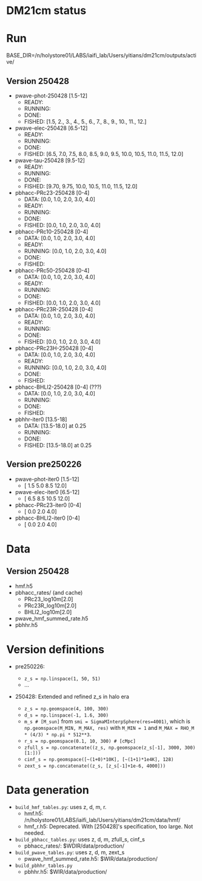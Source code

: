 # DM21cm status

# Run
BASE_DIR=/n/holystore01/LABS/iaifi_lab/Users/yitians/dm21cm/outputs/active/

## Version 250428
- pwave-phot-250428 [1.5-12]
    - READY:
    - RUNNING:
    - DONE:
    - FISHED: [1.5, 2., 3., 4., 5., 6., 7., 8., 9., 10., 11., 12.]
- pwave-elec-250428 [6.5-12]
    - READY:
    - RUNNING:
    - DONE:
    - FISHED: [6.5, 7.0, 7.5, 8.0, 8.5, 9.0, 9.5, 10.0, 10.5, 11.0, 11.5, 12.0]
- pwave-tau-250428 [9.5-12]
    - READY:
    - RUNNING:
    - DONE:
    - FISHED: [9.70, 9.75, 10.0, 10.5, 11.0, 11.5, 12.0]
- pbhacc-PRc23-250428 [0-4]
    - DATA: [0.0, 1.0, 2.0, 3.0, 4.0]
    - READY:
    - RUNNING:
    - DONE:
    - FISHED: [0.0, 1.0, 2.0, 3.0, 4.0]
- pbhacc-PRc10-250428 [0-4]
    - DATA: [0.0, 1.0, 2.0, 3.0, 4.0]
    - READY:
    - RUNNING: [0.0, 1.0, 2.0, 3.0, 4.0]
    - DONE:
    - FISHED:
- pbhacc-PRc50-250428 [0-4]
    - DATA: [0.0, 1.0, 2.0, 3.0, 4.0]
    - READY:
    - RUNNING:
    - DONE:
    - FISHED: [0.0, 1.0, 2.0, 3.0, 4.0]
- pbhacc-PRc23R-250428 [0-4]
    - DATA: [0.0, 1.0, 2.0, 3.0, 4.0]
    - READY:
    - RUNNING:
    - DONE:
    - FISHED: [0.0, 1.0, 2.0, 3.0, 4.0]
- pbhacc-PRc23H-250428 [0-4]
    - DATA: [0.0, 1.0, 2.0, 3.0, 4.0]
    - READY:
    - RUNNING: [0.0, 1.0, 2.0, 3.0, 4.0]
    - DONE:
    - FISHED:
- pbhacc-BHLl2-250428 [0-4] (???)
    - DATA:   [0.0, 1.0, 2.0, 3.0, 4.0]
    - RUNNING:
    - DONE:
    - FISHED:
- pbhhr-iter0 [13.5-18]
    - DATA: [13.5-18.0] at 0.25
    - RUNNING: 
    - DONE:
    - FISHED: [13.5-18.0] at 0.25

## Version pre250226
- pwave-phot-iter0 [1.5-12]
    - [ 1.5  5.0  8.5 12.0]
- pwave-elec-iter0 [6.5-12]
    - [ 6.5  8.5 10.5 12.0]
- pbhacc-PRc23-iter0 [0-4]
    - [ 0.0  2.0  4.0]
- pbhacc-BHLl2-iter0 [0-4]
    - [ 0.0  2.0  4.0]

# Data

## Version 250428
- hmf.h5
- pbhacc_rates/ (and cache)
    - PRc23_log10m[2.0]
    - PRc23R_log10m[2.0]
    - BHLl2_log10m[2.0]
- pwave_hmf_summed_rate.h5
- pbhhr.h5

# Version definitions
- pre250226:
    - `z_s = np.linspace(1, 50, 51)`
    - ...

- 250428: Extended and refined z_s in halo era
    - `z_s = np.geomspace(4, 100, 300)`
    - `d_s = np.linspace(-1, 1.6, 300)`
    - `m_s # [M_sun]` from `smi = SigmaMInterpSphere(res=4001)`, which is `np.geomspace(M_MIN, M_MAX, res)` with `M_MIN = 1` and `M_MAX = RHO_M * (4/3) * np.pi * 512**3`.
    - `r_s = np.geomspace(0.1, 10, 300) # [cMpc]`
    - `zfull_s = np.concatenate((z_s, np.geomspace(z_s[-1], 3000, 300)[1:]))`
    - `cinf_s = np.geomspace([~(1+0)*10K], [~(1+1)*1e4K], 128)`
    - `zext_s = np.concatenate((z_s, [z_s[-1]+1e-6, 4000]))`

# Data generation
- `build_hmf_tables.py`: uses z, d, m, r.
    - hmf.h5: /n/holystore01/LABS/iaifi_lab/Users/yitians/dm21cm/data/hmf/
    - hmf_r.h5: Deprecated. With [250428]'s specification, too large. Not needed.
- `build_pbhacc_tables.py`: uses z, d, m, zfull_s, cinf_s
    - pbhacc_rates/: $WDIR/data/production/
- `build_pwave_tables.py`: uses z, d, m, zext_s
    - pwave_hmf_summed_rate.h5: $WIR/data/production/
- `build_pbhhr_tables.py`
    - pbhhr.h5:  $WIR/data/production/